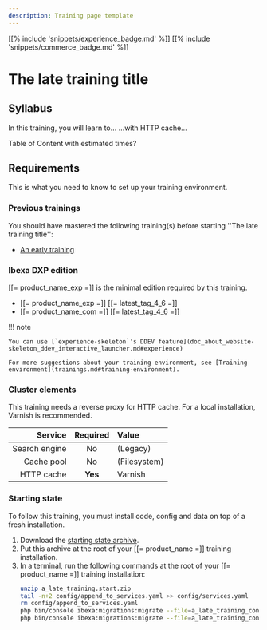 ```yaml
---
description: Training page template
---
```


[[% include 'snippets/experience_badge.md' %]] [[% include 'snippets/commerce_badge.md' %]]
# The late training title

## Syllabus

In this training, you will learn to… …with HTTP cache…

Table of Content with estimated times?

## Requirements

This is what you need to know to set up your training environment.

### Previous trainings

You should have mastered the following training(s) before starting ''The late training title'':

- [An early training](../an_early_training/000_syllabus.md)

### Ibexa DXP edition

[[= product_name_exp =]] is the minimal edition required by this training.

- [[= product_name_exp =]] [[= latest_tag_4_6 =]]
- [[= product_name_com =]] [[= latest_tag_4_6 =]]

!!! note

    You can use [`experience-skeleton`'s DDEV feature](doc_about_website-skeleton_ddev_interactive_launcher.md#experience)

    For more suggestions about your training environment, see [Training environment](trainings.md#training-environment).

### Cluster elements

This training needs a reverse proxy for HTTP cache. For a local installation, Varnish is recommended.

|       Service | Required | Value        |
|--------------:|:--------:|:-------------|
| Search engine |    No    | (Legacy)     |
|    Cache pool |    No    | (Filesystem) |
|    HTTP cache | **Yes**  | Varnish      |

### Starting state

To follow this training, you must install code, config and data on top of a fresh installation.

1. Download the [starting state archive](download/a_late_training.start.zip).
1. Put this archive at the root of your [[= product_name =]] training installation.
1. In a terminal, run the following commands at the root of your [[= product_name =]] training installation:
   ```bash
   unzip a_late_training.start.zip
   tail -n+2 config/append_to_services.yaml >> config/services.yaml
   rm config/append_to_services.yaml
   php bin/console ibexa:migrations:migrate --file=a_late_training_content_types.yml --siteaccess=admin
   php bin/console ibexa:migrations:migrate --file=a_late_training_contents.yml --siteaccess=admin
   ```
